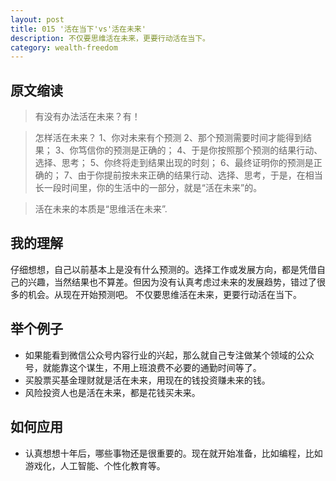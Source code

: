 ```yaml
---
layout: post
title: 015 '活在当下'vs'活在未来'
description: 不仅要思维活在未来，更要行动活在当下。
category: wealth-freedom
---
```


## 原文缩读

> 有没有办法活在未来？有！

> 怎样活在未来？
> 1、你对未来有个预测
> 2、那个预测需要时间才能得到结果；
> 3、你笃信你的预测是正确的；
> 4、于是你按照那个预测的结果行动、选择、思考；
> 5、你终将走到结果出现的时刻；
> 6、最终证明你的预测是正确的；
> 7、由于你提前按未来正确的结果行动、选择、思考，于是，在相当长一段时间里，你的生活中的一部分，就是“活在未来”的。

> 活在未来的本质是“思维活在未来”.

## 我的理解
仔细想想，自己以前基本上是没有什么预测的。选择工作或发展方向，都是凭借自己的兴趣，当然结果也不算差。但因为没有认真考虑过未来的发展趋势，错过了很多的机会。从现在开始预测吧。
不仅要思维活在未来，更要行动活在当下。

## 举个例子
- 如果能看到微信公众号内容行业的兴起，那么就自己专注做某个领域的公众号，就能靠这个谋生，不用上班浪费不必要的通勤时间等了。
- 买股票买基金理财就是活在未来，用现在的钱投资赚未来的钱。
- 风险投资人也是活在未来，都是花钱买未来。

## 如何应用
- 认真想想十年后，哪些事物还是很重要的。现在就开始准备，比如编程，比如游戏化，人工智能、个性化教育等。



